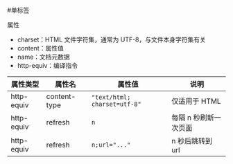#单标签 

属性
- charset：HTML 文件字符集，通常为 UTF-8，与文件本身字符集有关
- content：属性值
- name：文档元数据
- http-equiv：编译指令

| 属性类型   | 属性名       | 属性值                       | 说明                  |
| ---------- | ------------ | ---------------------------- | --------------------- |
| http-equiv | content-type | `"text/html; charset=utf-8"` | 仅适用于 HTML         |
| http-equiv | refresh      | `n`                          | 每隔 n 秒刷新一次页面 | 
| http-equiv | refresh      | `n;url="..."`                | n 秒后跳转到 url      |
